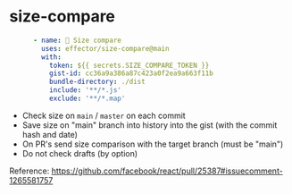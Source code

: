 # size-compare

```yaml
      - name: 🚛 Size compare
        uses: effector/size-compare@main
        with:
          token: ${{ secrets.SIZE_COMPARE_TOKEN }}
          gist-id: cc36a9a386a87c423a0f2ea9a663f11b
          bundle-directory: ./dist
          include: '**/*.js'
          exclude: '**/*.map'
```

- Check size on `main` / `master` on each commit
- Save size on "main" branch into history into the gist (with the commit hash and date)
- On PR's send size comparison with the target branch (must be "main")
- Do not check drafts (by option)

Reference: https://github.com/facebook/react/pull/25387#issuecomment-1265581757
